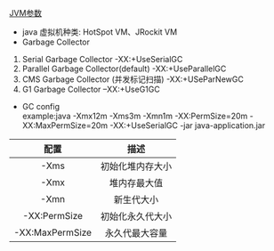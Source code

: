 [JVM参数](https://www.cnblogs.com/duanxz/p/3482366.html)  
* java 虚拟机种类: HotSpot VM、JRockit VM
* Garbage Collector
1. Serial Garbage Collector  -XX:+UseSerialGC
2. Parallel Garbage Collector(default) -XX:+UseParallelGC
3. CMS Garbage Collector (并发标记扫描) -XX:+USeParNewGC
4. G1 Garbage Collector –XX:+UseG1GC

* GC config  
example:java -Xmx12m -Xms3m -Xmn1m -XX:PermSize=20m -XX:MaxPermSize=20m -XX:+UseSerialGC -jar java-application.jar

|配置|描述|
|:---:|:---:|
|-Xms|初始化堆内存大小|
|-Xmx|堆内存最大值|
|-Xmn|新生代大小|
|-XX:PermSize|初始化永久代大小|
|-XX:MaxPermSize|永久代最大容量|